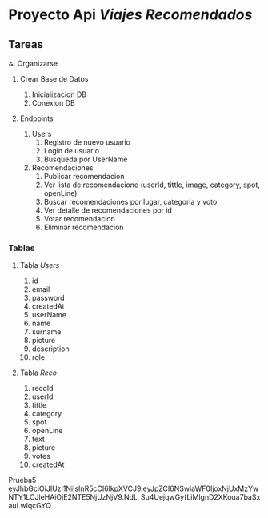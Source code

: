 # Proyecto Api **_Viajes Recomendados_**

## Tareas

⁂. Organizarse

1. Crear Base de Datos

   1. Inicializacion DB
   2. Conexion DB

1. Endpoints
   1. Users
      1. Registro de nuevo usuario
      2. Login de usuario
      3. Busqueda por UserName
   2. Recomendaciones
      1. Publicar recomendacion
      2. Ver lista de recomendacione (userId, tittle, image, category, spot, openLine)
      3. Buscar recomendaciones por lugar, categoria y voto
      4. Ver detalle de recomendaciones por id
      5. Votar recomendacion
      6. Eliminar recomendacion

### Tablas

1. Tabla _Users_

   1. id
   2. email
   3. password
   4. createdAt
   5. userName
   6. name
   7. surname
   8. picture
   9. description
   10. role

2. Tabla _Reco_
   1. recoId
   2. userId
   3. tittle
   4. category
   5. spot
   6. openLine
   7. text
   8. picture
   9. votes
   10. createdAt

Prueba5
eyJhbGciOiJIUzI1NiIsInR5cCI6IkpXVCJ9.eyJpZCI6NSwiaWF0IjoxNjUxMzYwNTY1LCJleHAiOjE2NTE5NjUzNjV9.NdL_Su4UejqwGyfLiMlgnD2XKoua7baSxauLwlqcGYQ
